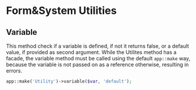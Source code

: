 # Form&System Utilities

## Variable
This method check if a variable is defined, if not it returns false, or a default value, if provided as second argument.
While the Utilites method has a facade, the variable method must be called using the default `app::make` way, because the variable is not passed on as a reference otherwise, resulting in errors.

```php
app::make('Utility')->variable($var, 'default');
````